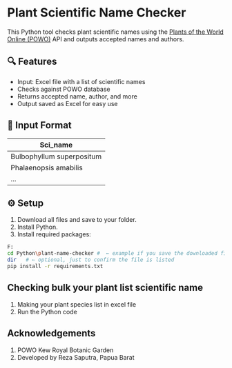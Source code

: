 # Plant Scientific Name Checker

This Python tool checks plant scientific names using the [Plants of the World Online (POWO)](https://powo.science.kew.org) API and outputs accepted names and authors.

## 🔍 Features

- Input: Excel file with a list of scientific names
- Checks against POWO database
- Returns accepted name, author, and more
- Output saved as Excel for easy use

## 📂 Input Format

| Sci_name           |
|---------------------------|
| Bulbophyllum superpositum |
| Phalaenopsis amabilis     |
| ...                       |

## ⚙️ Setup
1. Download all files and save to your folder.
2. Install Python.
3. Install required packages:

```bash
F:
cd Python\plant-name-checker #  ← example if you save the downloaded files into "F:\Python\plant-name-checker" folder
dir   # ← optional, just to confirm the file is listed
pip install -r requirements.txt
```

## Checking bulk your plant list scientific name
1. Making your plant species list in excel file
2. Run the Python code

## Acknowledgements
1. POWO Kew Royal Botanic Garden 
2. Developed by Reza Saputra, Papua Barat

